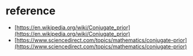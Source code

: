 # reference

* [https://en.wikipedia.org/wiki/Conjugate_prior](https://en.wikipedia.org/wiki/Conjugate_prior)
* [https://www.sciencedirect.com/topics/mathematics/conjugate-prior](https://www.sciencedirect.com/topics/mathematics/conjugate-prior)